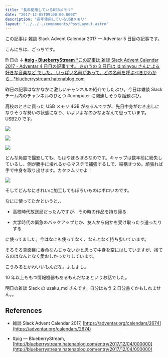 ```yaml
---
title: "長年使用しているUSBメモリ"
date: "2017-12-05T09:00:00.000Z"
description: "長年使用しているUSBメモリ"
layout: "../../../components/PostLayout.astro"
---
```


この記事は 雑談 Slack Advent Calendar 2017 — Adventar 5 日目の記事です。

こんにちは、ごっちです。

昨日の ↓
[**#pig - BlueberryStream**
*この記事は 雑談 Slack Advent Calendar 2017 - Adventar 4 日目の記事です。 きのうの 3 日目は id:minyou さんによる 好きな音楽など でした。 いっぱい名前があって、どの名前を呼ぶべきかわから…*blueberrystream.hatenablog.com](http://blueberrystream.hatenablog.com/entry/2017/12/04/000000)

昨日の記事はなかなかに激しいチャンネルの紹介でしたぶひ。今日は雑談 Slack チーム内のチャンネルのひとつ #computer に関連しそうな話題ぶひ。

高校のときに買った USB メモリ 4GB があるんですが、先日中身がむき出しになりそうな勢いの状態になり、いよいよなのかなぁなんて思っています。USB2.0 です。

![](https://cdn-images-1.medium.com/max/8064/1*nR-h5IMrBB7Q95q-TSU1Xw.jpeg)

![](https://cdn-images-1.medium.com/max/8064/1*w9wRuFLTaYmBEcmLI2_llw.jpeg)

![](https://cdn-images-1.medium.com/max/8064/1*9ct8-5GNFtnHJJ46FBi2RQ.jpeg)

どんな角度で撮影しても、もはやぼろぼろなのです。キャップは数年前に紛失しているし、側が勝手に壊れるからマステで補強するしで、結構きつめ。頑張れば手で中身を取り出せます。カタツムリかよ！

![](https://cdn-images-1.medium.com/max/8064/1*P6UDX0bD2AkOW0fgZvEpYw.jpeg)

そしてどんなにきれいに加工してもぼろいものはボロいのです。

なにに使ってたかというと、、

- 高校時代放送局だったんですが、その時の作品を持ち帰る

- 大学時代の緊急のバックアップとか、友人から何かを受け取ったり送ったりする

に使ってました。今はなにも使ってなく、なんとなく持ち歩いています。

そろそろ真面目に寿命なんじゃないかと思って中身を空にはしていますが、捨てるのはなんとなく愛おしかったりしています。

こうみるとかわいいもんだな。よしよし。

10 年以上ももつ情報機器もあるもんだなぁというお話でした。

明日の雑談 Slack の uzaku_md さんです。自分はもう 2 日分書くかもしれません。。

## References

- 雑談 Slack Advent Calendar 2017, [https://adventar.org/calendars/2674](https://adventar.org/calendars/2674)

- #pig — BlueberryStream, [http://blueberrystream.hatenablog.com/entry/2017/12/04/000000](http://blueberrystream.hatenablog.com/entry/2017/12/04/000000)
